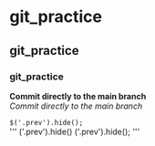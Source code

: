 # git_practice  
## git_practice  
### git_practice
__Commit directly to the main branch__  
_Commit directly to the main branch_

`$('.prev').hide();`  
'''
('.prev').hide()
('.prev').hide();
'''


